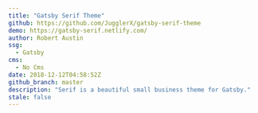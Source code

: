 ```yaml
---
title: "Gatsby Serif Theme"
github: https://github.com/JugglerX/gatsby-serif-theme
demo: https://gatsby-serif.netlify.com/
author: Robert Austin
ssg:
  - Gatsby
cms:
  - No Cms
date: 2018-12-12T04:58:52Z
github_branch: master
description: "Serif is a beautiful small business theme for Gatsby."
stale: false
---
```

